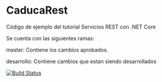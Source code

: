 # CaducaRest
Código de ejemplo del tutorial Servicios REST con .NET Core

Se cuenta con las siguientes ramas:

master: Contiene los cambios aprobados.


desarrollo: Contiene cambios que estan siendo desarrollados

[![Build Status](https://dev.azure.com/wbi1521/CaducaRest/_apis/build/status/apis3445.CaducaRest?branchName=master)](https://dev.azure.com/wbi1521/CaducaRest/_build/latest?definitionId=29&branchName=master)
